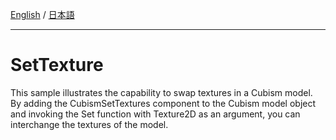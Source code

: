 [English](Description.md) / [日本語](Description.ja.md)

---

# SetTexture

This sample illustrates the capability to swap textures in a Cubism model.
By adding the CubismSetTextures component to the Cubism model object and invoking the Set function with Texture2D as an argument, you can interchange the textures of the model.
